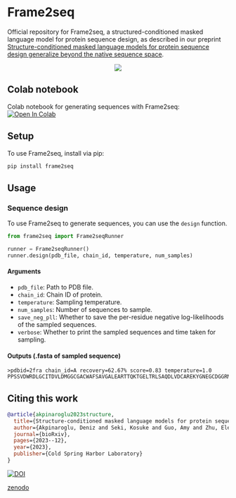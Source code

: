 # Frame2seq
Official repository for Frame2seq, a structured-conditioned masked language model for protein sequence design, as described in our preprint [Structure-conditioned masked language models for protein sequence design generalize beyond the native sequence space](https://doi.org/10.1101/2023.12.15.571823).

<p align="center"><img src="https://github.com/dakpinaroglu/Frame2seq/blob/main/.github/frame2seq_net_arc.png"/></p>

## Colab notebook
Colab notebook for generating sequences with Frame2seq: [![Open In Colab](https://colab.research.google.com/assets/colab-badge.svg)](https://colab.research.google.com/github/dakpinaroglu/Frame2seq/blob/main/Frame2seq.ipynb)

## Setup
To use Frame2seq, install via pip:
```bash
pip install frame2seq
```

## Usage

### Sequence design

To use Frame2seq to generate sequences, you can use the `design` function.

```python
from frame2seq import Frame2seqRunner

runner = Frame2seqRunner()
runner.design(pdb_file, chain_id, temperature, num_samples)
```


#### Arguments

- `pdb_file`: Path to PDB file.
- `chain_id`: Chain ID of protein.
- `temperature`: Sampling temperature.
- `num_samples`: Number of sequences to sample.
- `save_neg_pll`: Whether to save the per-residue negative log-likelihoods of the sampled sequences.
- `verbose`: Whether to print the sampled sequences and time taken for sampling.

#### Outputs (.fasta of sampled sequence)
```
>pdbid=2fra chain_id=A recovery=62.67% score=0.83 temperature=1.0
PPSSVDWRDLGCITDVLDMGGCGACWAFSAVGALEARTTQKTGELTRLSAQDLVDCAREKYGNEGCDGGRMKSSFQFIIDKNGIDSHQAYPFTASDQECLYNSKYKAATCTDYTVLPEGDEDKLREAVSNVGPVAVGIDATHPEFRNFKSGVYHDPKCTTETNHGVLVVGYGTLKGKRFYKVKTCWGTYFGEDGFIRVAKNQGNHCGISTDPSYPEM
```

## Citing this work

```bibtex
@article{akpinaroglu2023structure,
  title={Structure-conditioned masked language models for protein sequence design generalize beyond the native sequence space},
  author={Akpinaroglu, Deniz and Seki, Kosuke and Guo, Amy and Zhu, Eleanor and Kelly, Mark JS and Kortemme, Tanja},
  journal={bioRxiv},
  pages={2023--12},
  year={2023},
  publisher={Cold Spring Harbor Laboratory}
}
```

[![DOI](https://zenodo.org/badge/DOI/10.1101/2023.12.15.571823.svg)](https://doi.org/10.1101/2023.12.15.571823)

[zenodo](https://zenodo.org/records/10431300)

